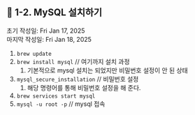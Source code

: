 ## 📌 1-2. MySQL 설치하기
초기 작성일: Fri Jan 17, 2025<br/>
마지막 작성일: Fri Jan 18, 2025

1. `brew update`
2. `brew install mysql`  // 여기까지 설치 과정
    1. 기본적으로 mysql 설치는 되었지만 비밀번호 설정이 안 된 상태
3. `mysql_secure_installation` // 비밀번호 설정
    1. 해당 명령어를 통해 비밀번호 설정을 해 준다.
4. `brew services start mysql`
5. `mysql -u root -p` // mysql 접속